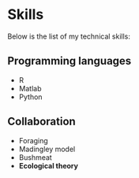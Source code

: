 # Skills

Below is the list of my technical skills:

## Programming languages
- R
- Matlab
- Python

## Collaboration
- Foraging 
- Madingley model
- Bushmeat
- **Ecological theory**
